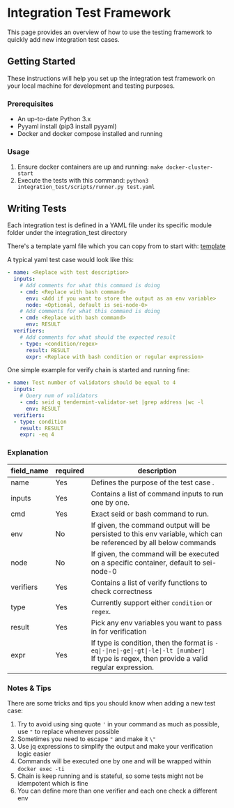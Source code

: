 # Integration Test Framework
This page provides an overview of how to use the testing framework
to quickly add new integration test cases.

## Getting Started
These instructions will help you set up the integration test framework
on your local machine for development and testing purposes.

### Prerequisites
- An up-to-date Python 3.x
- Pyyaml install (pip3 install pyyaml)
- Docker and docker compose installed and running

### Usage
1. Ensure docker containers are up and running: `make docker-cluster-start`
2. Execute the tests with this command: `python3 integration_test/scripts/runner.py test.yaml`

## Writing Tests
Each integration test is defined in a YAML file under its specific module folder under the integration_test directory

There's a template yaml file which you can copy from to start with: [template](https://github.com/sei-protocol/sei-chain/tree/master/integration_test/template/template_test.yaml)

A typical yaml test case would look like this:
```yaml
- name: <Replace with test description>
  inputs:
    # Add comments for what this command is doing
    - cmd: <Replace with bash command>
      env: <Add if you want to store the output as an env variable>
      node: <Optional, default is sei-node-0>
    # Add comments for what this command is doing
    - cmd: <Replace with bash command>
      env: RESULT
  verifiers:
    # Add comments for what should the expected result
    - type: <condition/regex>
      result: RESULT
      expr: <Replace with bash condition or regular expression>
```

One simple example for verify chain is started and running fine:
```yaml
- name: Test number of validators should be equal to 4
  inputs:
    # Query num of validators
    - cmd: seid q tendermint-validator-set |grep address |wc -l
      env: RESULT
  verifiers:
  - type: condition
    result: RESULT
    expr: -eq 4
```

### Explanation

| field_name | required | description                                                                                                                                         |
|------------|----------|-----------------------------------------------------------------------------------------------------------------------------------------------------|
| name       | Yes      | Defines the purpose of the test case .                                                                                                              |
| inputs     | Yes      | Contains a list of command inputs to run one by one.                                                                                                |
| cmd        | Yes      | Exact seid or bash command to run.                                                                                                                  |
| env        | No       | If given, the command output will be persisted to this env variable, which can be referenced by all below commands                                  |
| node       | No       | If given, the command will be executed on a specific container, default to sei-node-0                                                               |
| verifiers  | Yes      | Contains a list of verify functions to check correctness                                                                                            |
| type       | Yes      | Currently support either `condition` or `regex`.                                                                                                    |
| result     | Yes      | Pick any env variables you want to pass in for verification                                                                                         |
| expr       | Yes      | If type is condition, then the format is `-eq\|-\|ne\|-ge\|-gt\|-le\|-lt [number]` <br/> If type is regex, then provide a valid regular expression. |                                                         |

### Notes & Tips
There are some tricks and tips you should know when adding a new test case:
1. Try to avoid using sing quote `'` in your command as much as possible, use `"` to replace whenever possible
2. Sometimes you need to escape `"` and make it `\"`
3. Use jq expressions to simplify the output and make your verification logic easier
4. Commands will be executed one by one and will be wrapped within `docker exec -ti`
5. Chain is keep running and is stateful, so some tests might not be idempotent which is fine
6. You can define more than one verifier and each one check a different env